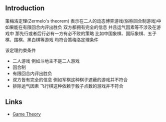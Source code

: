 ## Introduction

策梅洛定理(Zermelo's theorem) 表示在二人的动态博弈游戏(俗称回合制游戏)中 如果能在有限回合内评出胜负 双方都拥有完全的信息 并且运气因素等不涉及在游戏中 那先行或者后行必有一方有必不败的策略
比如中国象棋、国际象棋、五子棋、围棋、黑白棋等游戏 均符合策梅洛定理条件

该定理约束条件
- 二人游戏 例如斗地主不是二人游戏
- 回合制
- 有限回合内评出胜负
- 双方皆有完全的信息 例如军棋这种棋子遮蔽的游戏并不符合
- 排除运气因素 飞行棋这种依赖于骰子点数的游戏并不符合



## Links

- [Game Theory](/docs/Economics/Game_Theory.md)